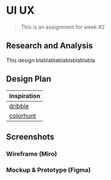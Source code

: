 # UI UX

> This is an assignment for week #2

## Research and Analysis

This design blablablablablablablabla

## Design Plan

| Inspiration                        |
| :--------------------------------- |
| [dribble](https://dribbble.com/)   |
| [colorhunt](https://colorhunt.co/) |

## Screenshots

### Wireframe (Miro)

### Mockup & Prototype (Figma)
